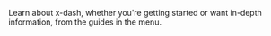 Learn about x-dash, whether you're getting started or want in-depth information, from the guides in the menu.
